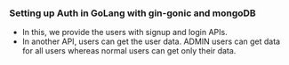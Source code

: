 ### Setting up Auth in GoLang with gin-gonic and mongoDB

* In this, we provide the users with signup and login APIs.
* In another API, users can get the user data. ADMIN users can get data for all users whereas normal users can get only their data.
